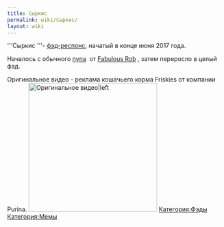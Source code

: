 ```yaml
---
title: Сыркис
permalink: wiki/Сыркис/
layout: wiki
---
```


'''Сыркис '''- [фэд-респонс](фэд-респонс "wikilink"), начатый в конце
июня 2017 года.

Началось с обычного [пупа](https://youtu.be/x9cOUazH3zQ)  от [Fabulous
Rob](/wiki/Fabulous_Rob "wikilink") , затем переросло в целый фэд. 

Оригинальное видео - реклама кошачьего корма Friskies от компании
Purina.
<img src="Friskies" title="fig:Оригинальное видео|left" width="300" height="300" alt="Оригинальное видео|left" />
[Категория:Фэды](Категория:Фэды "wikilink")
[Категория:Мемы](Категория:Мемы "wikilink")
